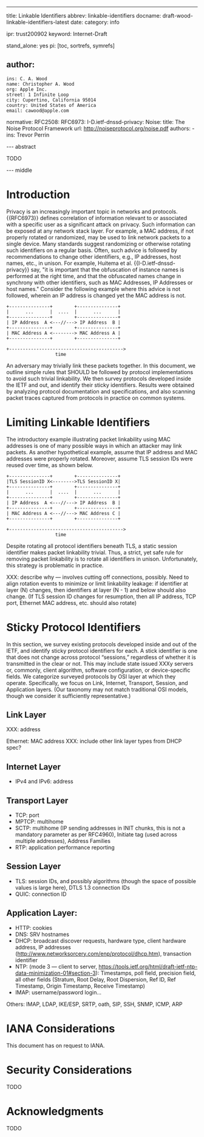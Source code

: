 ---
title: Linkable Identifiers
abbrev: linkable-identifiers
docname: draft-wood-linkable-identifiers-latest
date:
category: info

ipr: trust200902
keyword: Internet-Draft

stand_alone: yes
pi: [toc, sortrefs, symrefs]

author:
  -
    ins: C. A. Wood
    name: Christopher A. Wood
    org: Apple Inc.
    street: 1 Infinite Loop
    city: Cupertino, California 95014
    country: United States of America
    email: cawood@apple.com

normative:
    RFC2508:
    RFC6973:
    I-D.ietf-dnssd-privacy:
    Noise:
      title: The Noise Protocol Framework
      url: http://noiseprotocol.org/noise.pdf
      authors:
        -
          ins: Trevor Perrin

--- abstract

TODO

--- middle

# Introduction

Privacy is an increasingly important topic in networks and protocols. {{RFC6973}} defines correlation of information relevant to or associated with a specific user as a significant attack on privacy. Such information can be exposed at any network stack layer. For example, a MAC address, if not properly rotated or randomized, may be used to link network packets to a single device. Many standards suggest randomizing or otherwise rotating such identifiers on a regular basis. Often, such advice is followed by recommendations to change other identifiers, e.g., IP addresses, host names, etc., in unison. For example, Huitema et al. {{I-D.ietf-dnssd-privacy}} say, "it is important that the obfuscation of instance names is performed at the right time, and that the obfuscated names change in synchrony with other identifiers, such as MAC Addresses, IP Addresses or host names." Consider the following example where this advice is not followed, wherein an IP address is changed yet the MAC address is not. 

~~~
+---------------+        +---------------+
|      ...      |  ....  |      ...      |
+---------------+        +---------------+
| IP Address  A <---//---> IP Address  B |
+---------------+        +---------------+
| MAC Address A <--------> MAC Address A |
+---------------+        +---------------+

+------------------------------------------>
                  time
~~~

An adversary may trivially link these packets together. In this document, we outline simple rules that SHOULD be followed by protocol implementations to avoid such trivial linkability. We then survey protocols developed inside the IETF and out, and identify their sticky identifiers. Results were obtained by analyzing protocol documentation and specifications, and also scanning packet traces captured from protocols in practice on common systems.

# Limiting Linkable Identifiers

The introductory example illustrating packet linkability using MAC addresses is one of many possible ways in which an attacker may link packets. As another hypothetical example, assume that IP address and MAC addresses were properly rotated. Moreover, assume TLS session IDs were reused over time, as shown below.

~~~
+---------------+        +---------------+
|TLS SessionID X<-------->TLS SessionID X|
+---------------+        +---------------+
|      ...      |  ....  |      ...      |
+---------------+        +---------------+
| IP Address  A <---//---> IP Address  B |
+---------------+        +---------------+
| MAC Address A <---//---> MAC Address C |
+---------------+        +---------------+

+------------------------------------------>
                  time
~~~

Despite rotating all protocol identifiers beneath TLS, a static session identifier makes packet linkability trivial. 
Thus, a strict, yet safe rule for removing packet linkability is to rotate all identifiers in unison. 
Unfortunately, this strategy is problematic in practice. 

XXX: describe why — involves cutting off connections, possibly. Need to align rotation events to minimize or limit linkability leakage: if identifier at layer (N) changes, then identifiers at layer (N - 1) and below should also change. (If TLS session ID changes for resumption, then all IP address, TCP port, Ethernet MAC address, etc. should also rotate)

# Sticky Protocol Identifiers

In this section, we survey existing protocols developed inside and out of the IETF, and identify sticky protocol identifiers for each. A stick identifier is one that does not change across protocol “sessions,” regardless of whether it is transmitted in the clear or not. This may include state issued XXXy servers or, commonly, client algorithm, software configuration, or device-specific fields. We categorize surveyed protocols by OSI layer at which they operate. Specifically, we focus on Link, Internet, Transport, Session, and Application layers. (Our taxonomy may not match traditional OSI models, though we consider it sufficiently representative.)

## Link Layer

XXX: address

Ethernet: MAC address
XXX: include other link layer types from DHCP spec?

## Internet Layer

- IPv4 and IPv6: address

## Transport Layer

- TCP: port
- MPTCP: multihome
- SCTP: multihome (IP sending addresses in INIT chunks, this is not a mandatory parameter as per RFC4960), Initiate tag (used across multiple addresses), Address Families
- RTP: application performance reporting

## Session Layer

- TLS: session IDs, and possibly algorithms (though the space of possible values is large here), DTLS 1.3 connection IDs
- QUIC: connection ID

## Application Layer:

- HTTP: cookies
- DNS: SRV hostnames
- DHCP: broadcast discover requests, hardware type, client hardware address, IP addresses (http://www.networksorcery.com/enp/protocol/dhcp.htm), transaction identifier
- NTP: (mode 3 — client to server, https://tools.ietf.org/html/draft-ietf-ntp-data-minimization-01#section-3): Timestamps, poll field, precision field, all other fields (Stratum, Root Delay, Root Dispersion, Ref ID, Ref Timestamp, Origin Timestamp, Receive Timestamp) 
- IMAP: username/password login...

Others: IMAP, LDAP, IKE/ESP, SRTP, oath, SIP, SSH, SNMP, ICMP, ARP

# IANA Considerations

This document has on request to IANA.

# Security Considerations

TODO

# Acknowledgments

TODO

